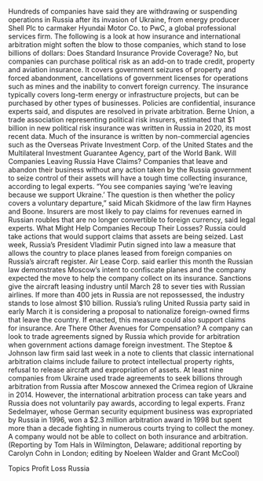 Hundreds of companies have said they are withdrawing or suspending operations in Russia after its invasion of Ukraine, from energy producer Shell Plc to carmaker Hyundai Motor Co. to PwC, a global professional services firm.
The following is a look at how insurance and international arbitration might soften the blow to those companies, which stand to lose billions of dollars:
Does Standard Insurance Provide Coverage?
No, but companies can purchase political risk as an add-on to trade credit, property and aviation insurance. It covers government seizures of property and forced abandonment, cancellations of government licenses for operations such as mines and the inability to convert foreign currency. The insurance typically covers long-term energy or infrastructure projects, but can be purchased by other types of businesses. Policies are confidential, insurance experts said, and disputes are resolved in private arbitration.
Berne Union, a trade association representing political risk insurers, estimated that $1 billion in new political risk insurance was written in Russia in 2020, its most recent data.
Much of the insurance is written by non-commercial agencies such as the Overseas Private Investment Corp. of the United States and the Multilateral Investment Guarantee Agency, part of the World Bank.
Will Companies Leaving Russia Have Claims?
Companies that leave and abandon their business without any action taken by the Russia government to seize control of their assets will have a tough time collecting insurance, according to legal experts.
“You see companies saying ‘we’re leaving because we support Ukraine.’ The question is then whether the policy covers a voluntary departure,” said Micah Skidmore of the law firm Haynes and Boone.
Insurers are most likely to pay claims for revenues earned in Russian roubles that are no longer convertible to foreign currency, said legal experts.
What Might Help Companies Recoup Their Losses?
Russia could take actions that would support claims that assets are being seized. Last week, Russia’s President Vladimir Putin signed into law a measure that allows the country to place planes leased from foreign companies on Russia’s aircraft register.
Air Lease Corp. said earlier this month the Russian law demonstrates Moscow’s intent to confiscate planes and the company expected the move to help the company collect on its insurance.
Sanctions give the aircraft leasing industry until March 28 to sever ties with Russian airlines. If more than 400 jets in Russia are not repossessed, the industry stands to lose almost $10 billion.
Russia’s ruling United Russia party said in early March it is considering a proposal to nationalize foreign-owned firms that leave the country. If enacted, this measure could also support claims for insurance.
Are There Other Avenues for Compensation?
A company can look to trade agreements signed by Russia which provide for arbitration when government actions damage foreign investment.
The Steptoe & Johnson law firm said last week in a note to clients that classic international arbitration claims include failure to protect intellectual property rights, refusal to release aircraft and expropriation of assets.
At least nine companies from Ukraine used trade agreements to seek billions through arbitration from Russia after Moscow annexed the Crimea region of Ukraine in 2014.
However, the international arbitration process can take years and Russia does not voluntarily pay awards, according to legal experts.
Franz Sedelmayer, whose German security equipment business was expropriated by Russia in 1996, won a $2.3 million arbitration award in 1998 but spent more than a decade fighting in numerous courts trying to collect the money.
A company would not be able to collect on both insurance and arbitration.
(Reporting by Tom Hals in Wilmington, Delaware; additional reporting by Carolyn Cohn in London; editing by Noeleen Walder and Grant McCool)

Topics
Profit Loss
Russia

